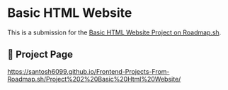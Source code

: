 # Basic HTML Website

This is a submission for the [Basic HTML Website Project on Roadmap.sh](https://roadmap.sh/projects/basic-html-website).

## 🔗 Project Page

https://santosh6099.github.io/Frontend-Projects-From-Roadmap.sh/Project%202%20Basic%20Html%20Website/
